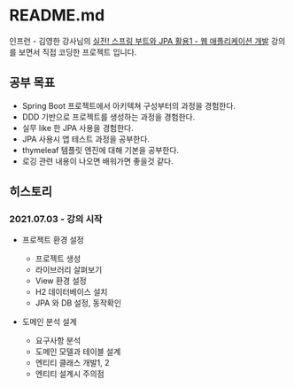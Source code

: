 # README.md

인프런 - 김영한 강사님의 [실전! 스프링 부트와 JPA 활용1 - 웹 애플리케이션 개발](https://www.inflearn.com/course/%EC%8A%A4%ED%94%84%EB%A7%81%EB%B6%80%ED%8A%B8-JPA-%ED%99%9C%EC%9A%A9-1/dashboard) 강의를 보면서 직접 코딩한 프로젝트 입니다.

## 공부 목표

- Spring Boot 프로젝트에서 아키텍쳐 구성부터의 과정을 경험한다.
- DDD 기반으로 프로젝트를 생성하는 과정을 경험한다.
- 실무 like 한 JPA 사용을 경험한다.
- JPA 사용시 앱 테스트 과정을 공부한다.
- thymeleaf 템플릿 엔진에 대해 기본을 공부한다.
- 로깅 관련 내용이 나오면 배워가면 좋을것 같다.

## 히스토리

### 2021.07.03 - 강의 시작

- 프로젝트 환경 설정
  - 프로젝트 생성
  - 라이브러리 살펴보기
  - View 환경 설정
  - H2 데이터베이스 설치
  - JPA 와 DB 설정, 동작확인
    
- 도메인 분석 설계
  - 요구사항 분석
  - 도메인 모델과 테이블 설계
  - 엔티티 클래스 개발1, 2
  - 엔티티 설계시 주의점
  

